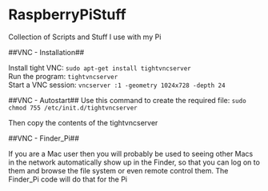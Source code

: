 RaspberryPiStuff
================

Collection of Scripts and Stuff I use with my Pi

##VNC - Installation##

Install tight VNC: ```sudo apt-get install tightvncserver```  
Run the program: ```tightvncserver```  
Start a VNC session: ```vncserver :1 -geometry 1024x728 -depth 24```  

##VNC - Autostart##
Use this command to create the required file:
```sudo chmod 755 /etc/init.d/tightvncserver```  

Then copy the contents of the tightvncserver

##VNC - Finder_Pi##

If you are a Mac user then you will probably be used to seeing other Macs in the network automatically show up in the Finder, so that you can log on to them and browse the file system or even remote control them.
The Finder_Pi code will do that for the Pi
